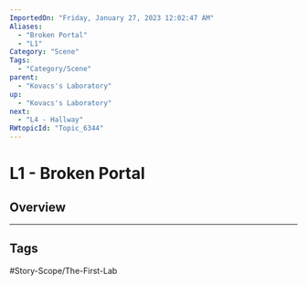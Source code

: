 ```yaml
---
ImportedOn: "Friday, January 27, 2023 12:02:47 AM"
Aliases:
  - "Broken Portal"
  - "L1"
Category: "Scene"
Tags:
  - "Category/Scene"
parent:
  - "Kovacs's Laboratory"
up:
  - "Kovacs's Laboratory"
next:
  - "L4 - Hallway"
RWtopicId: "Topic_6344"
---
```

# L1 - Broken Portal
## Overview

---
## Tags
#Story-Scope/The-First-Lab

